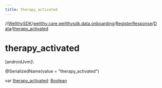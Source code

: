 ```yaml
---
title: therapy_activated
---
```

//[WellthySDK](../../../../index.html)/[wellthy.care.wellthysdk.data.onboarding](../../index.html)/[RegisterResponse](../index.html)/[Data](index.html)/[therapy_activated](therapy_activated.html)



# therapy_activated



[androidJvm]\




@SerializedName(value = "therapy_activated")



var [therapy_activated](therapy_activated.html): [Boolean](https://kotlinlang.org/api/latest/jvm/stdlib/kotlin/-boolean/index.html)




